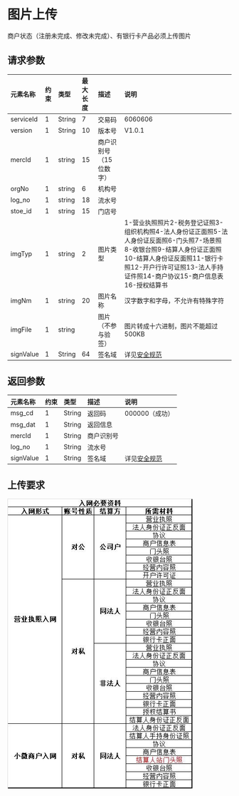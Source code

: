 # 图片上传

商户状态（注册未完成、修改未完成）、有银行卡产品必须上传图片

## 请求参数

| **元素名称** | **约束** | **类型** | **最大长度** | **描述** | **说明** |
| :--- | :--- | :--- | :--- | :--- | :--- |
| serviceId | 1 | String | 7 | 交易码 | 6060606 |
| version | 1 | String | 10 | 版本号 | V1.0.1 |
| mercId | 1 | string | 15 | 商户识别号（15位数字） |  |
| orgNo | 1 | string | 6 | 机构号 |  |
| log\_no | 1 | string | 18 | 流水号 |  |
| stoe\_id | 1 | string | 15 | 门店号 |  |
| imgTyp | 1 | string | 2 | 图片类型 | 1-营业执照照片2-税务登记证照3-组织机构照4-法人身份证正面照5-法人身份证反面照6-门头照7-场景照8-收银台照9-结算人身份证正面照10-结算人身份证反面照11-银行卡照12-开户行许可证照13-法人手持证件照14-商户协议15-商户信息表16-授权结算书 |
| imgNm | 1 | string | 20 | 图片名称 | 汉字数字和字母，不允许有特殊字符 |
| imgFile | 1 | string |  | 图片（不参与验签） | 图片转成十六进制，图片不能超过500KB |
| signValue | 1 | String | 64 | 签名域 | 详见[安全规范](/mercRegist/safety-standard.md) |

## 返回参数

| **元素名称** | **约束** | **类型** | **描述** | **说明** |
| :--- | :--- | :--- | :--- | :--- |
| msg\_cd | 1 | String | 返回码 | 000000（成功） |
| msg\_dat | 1 | String | 返回信息 |  |
| mercId | 1 | String | 商户识别号 |  |
| log\_no | 1 | String | 流水号 |  |
| signValue | 1 | String | 签名域 | 详见[安全规范](/mercRegist/safety-standard.md) |

## 上传要求

![](/assets/imageUploadNeeds.png)



